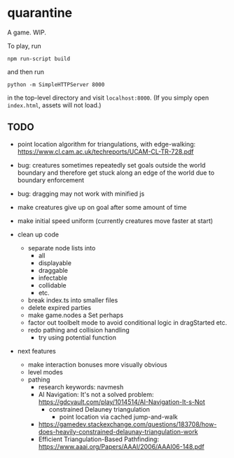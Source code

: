 # quarantine

A game. WIP.

To play, run

    npm run-script build

and then run

    python -m SimpleHTTPServer 8000

in the top-level directory and visit `localhost:8000`. (If you simply open `index.html`, assets will not
load.)

## TODO

- point location algorithm for triangulations, with edge-walking: https://www.cl.cam.ac.uk/techreports/UCAM-CL-TR-728.pdf
- bug: creatures sometimes repeatedly set goals outside the world boundary and therefore get stuck along
  an edge of the world due to boundary enforcement
- bug: dragging may not work with minified js
- make creatures give up on goal after some amount of time
- make initial speed uniform (currently creatures move faster at start)

- clean up code

  - separate node lists into
    - all
    - displayable
    - draggable
    - infectable
    - collidable
    - etc.
  - break index.ts into smaller files
  - delete expired parties
  - make game.nodes a Set perhaps
  - factor out toolbelt mode to avoid conditional logic in dragStarted etc.
  - redo pathing and collision handling
    - try using potential function

- next features
  - make interaction bonuses more visually obvious
  - level modes
  - pathing
    - research keywords: navmesh
    - AI Navigation: It's not a solved problem: https://gdcvault.com/play/1014514/AI-Navigation-It-s-Not
      - constrained Delauney triangulation
        - point location via cached jump-and-walk
    - https://gamedev.stackexchange.com/questions/183708/how-does-heavily-constrained-delaunay-triangulation-work
    - Efficient Triangulation-Based Pathfinding: https://www.aaai.org/Papers/AAAI/2006/AAAI06-148.pdf

